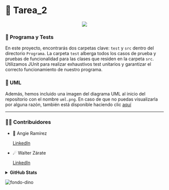 # 📖 Tarea_2

<p align="center">
  <a href="https://github.com/DenverCoder1/readme-typing-svg"><img src="https://readme-typing-svg.herokuapp.com?font=Time+New+Roman&color=%236060cD&size=25&center=true&vCenter=true&width=600&height=100&lines=Ce+travail+était+amusant;Cela+fait+des+merveilles;GitHub+est+incroyable"></a>
</p>

### 💼 Programa y Tests

En este proyecto, encontrarás dos carpetas clave: `test` y `src` dentro del directorio `Programa`. La carpeta `test` alberga todos los casos de prueba y pruebas de funcionalidad para las clases que residen en la carpeta `src`. Utilizamos JUnit para realizar exhaustivos test unitarios y garantizar el correcto funcionamiento de nuestro programa.

### 📝 UML

Además, hemos incluido una imagen del diagrama UML al inicio del repositorio con el nombre `uml.png`. En caso de que no puedas visualizarla por alguna razón, también está disponible haciendo clic [aquí](https://github.com/Angie161/Tarea_2/assets/146099765/91d1ff92-fb75-4b90-9c3a-ea495baa139c)


---

### 🤝🏻 Contribuidores

* 🌠 Angie Ramírez 
  
  [LinkedIn](https://www.linkedin.com/in/angie-ramirez-7417b2242/)
  
* ☄ Walter Zárate 
  
  [LinkedIn](https://www.linkedin.com/in/walter-andrés-zárate-solar-16784b243/)

<details>
<summary> <b> GitHub Stats</b></summary> 
<p align="center">
  <img  src="https://github-readme-stats.vercel.app/api?username=angie161&show_icons=true&hide_border=true&line_height=20&bg_color=0,fd6e82,fc977f&theme=graywhite"/>
  <img  src="https://github-readme-stats.vercel.app/api?username=rhussu&show_icons=true&hide_border=true&line_height=20&bg_color=0,fc977f,ffdd3f&theme=graywhite"/>
</p>
</details>

![fondo-dino](https://github.com/Angie161/Tarea_1/assets/146099765/e2be2eb8-e713-4d04-97fb-bb1f2bc89fa8)

